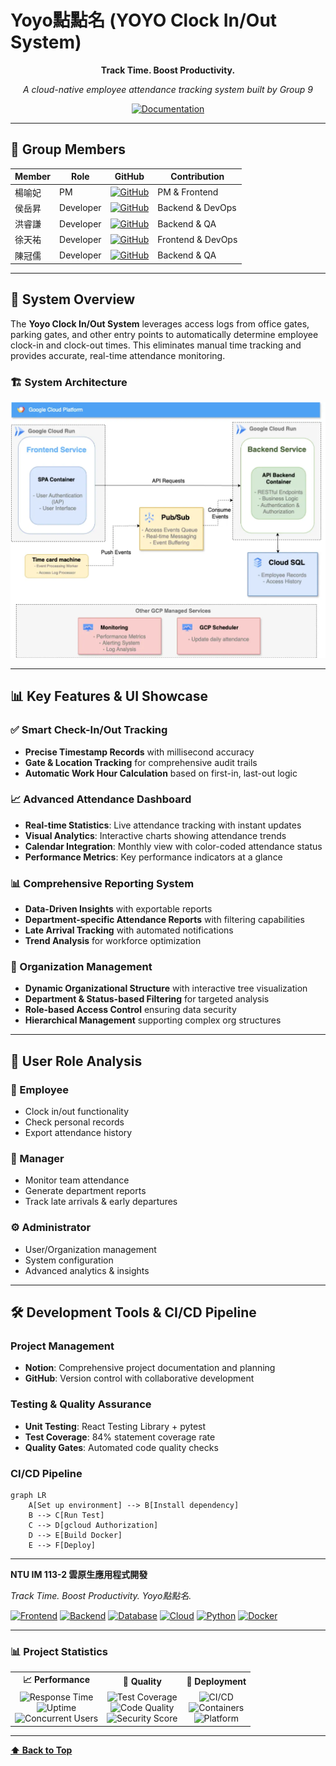 # Yoyo點點名 (YOYO Clock In/Out System)

<div align="center">

**Track Time. Boost Productivity.**

*A cloud-native employee attendance tracking system built by Group 9*


[![Documentation](https://img.shields.io/badge/📚_Documentation-Notion-orange?style=for-the-badge)](https://www.notion.so/1a40af495364802da2dfeffc53643dce?pvs=4)

</div>

---

## 👥 Group Members


| Member | Role | GitHub | Contribution |
|--------|------|--------|--------------|
| 楊喻妃 | PM | [![GitHub](https://img.shields.io/badge/GitHub-fly0331-black?style=flat-square&logo=github)](https://github.com/fly0331) | PM & Frontend |
| 侯岳昇 | Developer | [![GitHub](https://img.shields.io/badge/GitHub-jushengtin2-black?style=flat-square&logo=github)](https://github.com/jushengtin2) | Backend &  DevOps |
| 洪睿謙 | Developer | [![GitHub](https://img.shields.io/badge/GitHub-PogLotti-black?style=flat-square&logo=github)](https://github.com/PogLotti) | Backend &  QA |
| 徐天祐 | Developer | [![GitHub](https://img.shields.io/badge/GitHub-Yoyo8787-black?style=flat-square&logo=github)](https://github.com/Yoyo8787) |  Frontend & DevOps |
| 陳冠儒 | Developer | [![GitHub](https://img.shields.io/badge/GitHub-KJChen3-black?style=flat-square&logo=github)](https://github.com/KJChen3) |  Backend &  QA |



---

## 🎯 System Overview

The **Yoyo Clock In/Out System** leverages access logs from office gates, parking gates, and other entry points to automatically determine employee clock-in and clock-out times. This eliminates manual time tracking and provides accurate, real-time attendance monitoring.

### 🏗️ System Architecture

![System Architecture](https://github.com/113-2-cloud-native-G9/in-out-system/blob/main/ReadmeFile/System%20Architecture.png) 

---

## 📊 Key Features & UI Showcase
### ✅ Smart Check-In/Out Tracking
- **Precise Timestamp Records** with millisecond accuracy
- **Gate & Location Tracking** for comprehensive audit trails
- **Automatic Work Hour Calculation** based on first-in, last-out logic

### 📈 Advanced Attendance Dashboard
- **Real-time Statistics**: Live attendance tracking with instant updates
- **Visual Analytics**: Interactive charts showing attendance trends
- **Calendar Integration**: Monthly view with color-coded attendance status
- **Performance Metrics**: Key performance indicators at a glance

### 📊 Comprehensive Reporting System
- **Data-Driven Insights** with exportable reports
- **Department-specific Attendance Reports** with filtering capabilities
- **Late Arrival Tracking** with automated notifications
- **Trend Analysis** for workforce optimization

### 🏢 Organization Management
- **Dynamic Organizational Structure** with interactive tree visualization
- **Department & Status-based Filtering** for targeted analysis
- **Role-based Access Control** ensuring data security
- **Hierarchical Management** supporting complex org structures

---

## 🏢 User Role Analysis



### 👤 Employee
- Clock in/out functionality
- Check personal records
- Export attendance history

### 👔 Manager  
- Monitor team attendance
- Generate department reports
- Track late arrivals & early departures

### ⚙️ Administrator
- User/Organization management
- System configuration
- Advanced analytics & insights

</div>

---



## 🛠️ Development Tools & CI/CD Pipeline

### Project Management
- **Notion**: Comprehensive project documentation and planning
- **GitHub**: Version control with collaborative development

### Testing & Quality Assurance  
- **Unit Testing**: React Testing Library + pytest
- **Test Coverage**: 84% statement coverage rate
- **Quality Gates**: Automated code quality checks

### CI/CD Pipeline
```mermaid
graph LR
    A[Set up environment] --> B[Install dependency]
    B --> C[Run Test]
    C --> D[gcloud Authorization] 
    D --> E[Build Docker]
    E --> F[Deploy]
```

---



**NTU IM 113-2 雲原生應用程式開發**

*Track Time. Boost Productivity. Yoyo點點名.*

[![Frontend](https://img.shields.io/badge/Frontend-React_18-blue?style=for-the-badge&logo=react)](https://reactjs.org/)
[![Backend](https://img.shields.io/badge/Backend-Flask_3.0-green?style=for-the-badge&logo=flask)](https://flask.palletsprojects.com/)
[![Database](https://img.shields.io/badge/Database-MySQL_8.0-orange?style=for-the-badge&logo=mysql)](https://mysql.com/)
[![Cloud](https://img.shields.io/badge/Cloud-Google_Cloud-red?style=for-the-badge&logo=googlecloud)](https://cloud.google.com/)
[![Python](https://img.shields.io/badge/Python-3.12-blue?style=for-the-badge&logo=python)](https://python.org/)
[![Docker](https://img.shields.io/badge/Docker-Containerized-blue?style=for-the-badge&logo=docker)](https://docker.com/)

---

### 📊 Project Statistics

<table align="center">
<tr>
<td align="center"><strong>📈 Performance</strong></td>
<td align="center"><strong>🧪 Quality</strong></td>
<td align="center"><strong>🚀 Deployment</strong></td>
</tr>
<tr>
<td align="center">
<img src="https://img.shields.io/badge/Response_Time-150ms-green?style=flat-square" alt="Response Time"/><br/>
<img src="https://img.shields.io/badge/Uptime-99.95%25-green?style=flat-square" alt="Uptime"/><br/>
<img src="https://img.shields.io/badge/Users-1000+-blue?style=flat-square" alt="Concurrent Users"/>
</td>
<td align="center">
<img src="https://img.shields.io/badge/Test_Coverage-84%25-green?style=flat-square" alt="Test Coverage"/><br/>
<img src="https://img.shields.io/badge/Code_Quality-A+-green?style=flat-square" alt="Code Quality"/><br/>
<img src="https://img.shields.io/badge/Security-95%25-green?style=flat-square" alt="Security Score"/>
</td>
<td align="center">
<img src="https://img.shields.io/badge/CI/CD-Automated-blue?style=flat-square" alt="CI/CD"/><br/>
<img src="https://img.shields.io/badge/Docker-Containerized-blue?style=flat-square" alt="Containers"/><br/>
<img src="https://img.shields.io/badge/GCP-Cloud_Native-red?style=flat-square" alt="Platform"/>
</td>
</tr>
</table>

---



**[⬆ Back to Top](#yoyo點點名-yoyo-clock-inout-system)**

</div>
